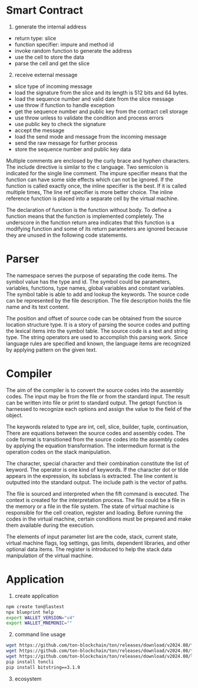# Smart Contract

1. generate the internal address
- return type: slice
- function specifier: impure and method id
- invoke random function to generate the address
- use the cell to store the data
- parse the cell and get the slice

2. receive external message
- slice type of incoming message
- load the signature from the slice and its length is 512 bits and 64 bytes. 
- load the sequence number and valid date from the slice message
- use throw if function to handle exception
- get the sequence number and public key from the contract cell storage
- use throw unless to validate the condition and process errors
- use public key to check the signature
- accept the message
- load the send mode and message from the incoming message
- send the raw message for further process
- store the sequence number and public key data

Multiple comments are enclosed by the curly brace and hyphen characters. The include directive is similar to the c language. Two semicolon is indicated for the single line comment. The impure specifier means that the function can have some side effects which can not be ignored. If the function is called exactly once, the inline specifier is the best. If it is called multiple times, The line ref specifier is more better choice. The inline reference function is placed into a separate cell by the virtual machine. 

The declaration of function is the function without body. To define a function means that the function is implemented completely. The underscore in the function return area indicates that this function is a modifying function and some of its return parameters are ignored because they are unused in the following code statements.

# Parser

The namespace serves the purpose of separating the code items. The symbol value has the type and id. The symbol could be parameters, variables, functions, type names, global variables and constant variables. The symbol table is able to add and lookup the keywords. The source code can be represented by the file description. The file description holds the file name and its text content. 

The position and offset of source code can be obtained from the source location structure type. It is a story of parsing the source codes and putting the lexical items into the symbol table. The source code is a text and string type. The string operators are used to accomplish this parsing work. Since language rules are specified and known, the language items are recognized by applying pattern on the given text.

# Compiler

The aim of the compiler is to convert the source codes into the assembly codes. The input may be from the file or from the standard input. The result can be written into file or print to standard output. The getopt function is harnessed to recognize each options and assign the value to the field of the object. 

The keywords related to type are int, cell, slice, builder, tuple, continuation, There are equations between the source codes and assembly codes. The code format is transitioned from the source codes into the assembly codes by applying the equation transformation. The intermedium format is the operation codes on the stack manipulation. 

The character, special character and their combination constitute the list of keyword. The operator is one kind of keywords. If the character dot or tilde appears in the expression, its subclass is extracted. The line content is outputted into the standard output. The include path is the vector of paths. 

The file is sourced and interpreted when the fift command is executed. The context is created for the interpretation process. The file could be a file in the memory or a file in the file system. The state of virtual machine is responsible for the cell creation, register and loading. Before running the codes in the virtual machine, certain conditions must be prepared and make them available during the execution. 

The elements of input parameter list are the code, stack, current state, virtual machine flags, log settings, gas limits, dependent libraries, and other optional data items. The register is introduced to help the stack data manipulation of the virtual machine. 

# Application

1. create application

```bash
npm create ton@lastest
npx blueprint help
export WALLET_VERSION="v4"
export WALLET_MNEMONIC=""
```

2. command line usage

```bash
wget https://github.com/ton-blockchain/ton/releases/download/v2024.08/func-linux-x86_64
wget https://github.com/ton-blockchain/ton/releases/download/v2024.08/fift-linux-x86_64
wget https://github.com/ton-blockchain/ton/releases/download/v2024.08/lite-client-linux-x86_64
pip install toncli
pip install bitstring==3.1.9
```
3. ecosystem


